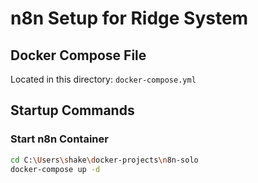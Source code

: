# n8n Setup for Ridge System

## Docker Compose File
Located in this directory: `docker-compose.yml`

## Startup Commands

### Start n8n Container
```bash
cd C:\Users\shake\docker-projects\n8n-solo
docker-compose up -d